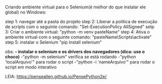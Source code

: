 Criando ambiente virtual para o Selenium(é melhor do que instalar ele global) no Windows: 

step 1: navegar até a pasta do projeto
step 2: Liberar a política de execução de scripts com o seguinte comando: "Set-ExecutionPolicy AllSigned"
setp 3: Criar o ambiente virtual: "python -m venv pasteName"
step 4: Ativa o ambiente virtual com o seguinte comando: "pasteName\Scripts\activate"
step 5: instalar o Selenium "pip install selenium"

obs: 
**- instalar o selenium e os drivers dos navegadores (dica: use o choco)**
-"python -m selenium" verifica se está rodando
-"python 'localArquivo'" para rodar o script
-"python -i 'nameArquivo'" para rodar o script em modo interativo

LEIA: 
https://penseallen.github.io/PensePython2e/